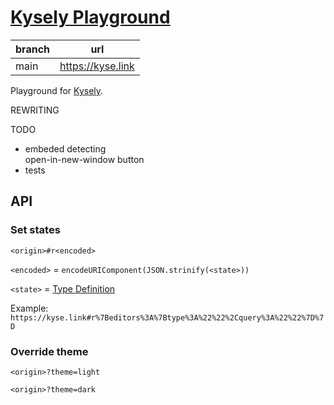 # [Kysely Playground](https://kyse.link/)

| branch  | url                               |
|---------|-----------------------------------|
| main    | https://kyse.link                 |

Playground for [Kysely](https://github.com/kysely-org/kysely).

REWRITING


TODO
 * embeded detecting  
     open-in-new-window button
 * tests

## API

### Set states

`<origin>#r<encoded>`

`<encoded>` = `encodeURIComponent(JSON.strinify(<state>))`


`<state>` = [Type Definition](https://github.com/wirekang/kysely-playground/tree/main/src/lib/state/state.ts)

Example: `https://kyse.link#r%7Beditors%3A%7Btype%3A%22%22%2Cquery%3A%22%22%7D%7D`

### Override theme

`<origin>?theme=light`

`<origin>?theme=dark`
